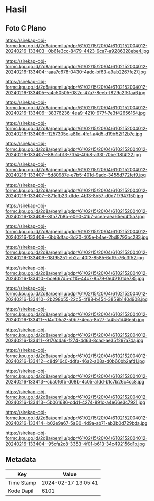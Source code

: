 # Hasil

## Foto C Plano

https://sirekap-obj-formc.kpu.go.id/2d8a/pemilu/pdpr/61/02/15/20/04/6102152004012-20240216-133403--0b61e3cc-8479-4423-9ca7-a9286328ebe4.jpg

https://sirekap-obj-formc.kpu.go.id/2d8a/pemilu/pdpr/61/02/15/20/04/6102152004012-20240216-133404--aaa7c678-0430-4adc-bf63-a9ab2267fe27.jpg

https://sirekap-obj-formc.kpu.go.id/2d8a/pemilu/pdpr/61/02/15/20/04/6102152004012-20240216-133405--a4c50505-082c-47a7-8eeb-f829c2f51aa6.jpg

https://sirekap-obj-formc.kpu.go.id/2d8a/pemilu/pdpr/61/02/15/20/04/6102152004012-20240216-133406--38376236-4ea9-4210-977f-7e3f42656164.jpg

https://sirekap-obj-formc.kpu.go.id/2d8a/pemilu/pdpr/61/02/15/20/04/6102152004012-20240216-133406--1257305e-a81d-4fef-a4d5-d19b52f12b7c.jpg

https://sirekap-obj-formc.kpu.go.id/2d8a/pemilu/pdpr/61/02/15/20/04/6102152004012-20240216-133407--88c1cb13-7f04-40b8-a33f-70beff8f4f22.jpg

https://sirekap-obj-formc.kpu.go.id/2d8a/pemilu/pdpr/61/02/15/20/04/6102152004012-20240216-133407--5d80987e-e7b5-401d-9adc-3455d772fef9.jpg

https://sirekap-obj-formc.kpu.go.id/2d8a/pemilu/pdpr/61/02/15/20/04/6102152004012-20240216-133407--871cfb23-dfde-4b13-8b57-d0d7f7947150.jpg

https://sirekap-obj-formc.kpu.go.id/2d8a/pemilu/pdpr/61/02/15/20/04/6102152004012-20240216-133408--8fa77b8b-e0e0-41b7-acea-aea65ed4f5a7.jpg

https://sirekap-obj-formc.kpu.go.id/2d8a/pemilu/pdpr/61/02/15/20/04/6102152004012-20240216-133409--6bb8dfac-3d70-405e-b4ae-2bd8793bc283.jpg

https://sirekap-obj-formc.kpu.go.id/2d8a/pemilu/pdpr/61/02/15/20/04/6102152004012-20240216-133409--18f95251-eb2a-40f3-8585-6df9c76c3f52.jpg

https://sirekap-obj-formc.kpu.go.id/2d8a/pemilu/pdpr/61/02/15/20/04/6102152004012-20240216-133410--bce667d5-cf15-44c7-8579-0e42101de785.jpg

https://sirekap-obj-formc.kpu.go.id/2d8a/pemilu/pdpr/61/02/15/20/04/6102152004012-20240216-133410--2b298b55-22c5-4f88-b454-3859b140d908.jpg

https://sirekap-obj-formc.kpu.go.id/2d8a/pemilu/pdpr/61/02/15/20/04/6102152004012-20240216-133411--d4cf05a2-50b7-4eca-8b27-fa4551d46e5b.jpg

https://sirekap-obj-formc.kpu.go.id/2d8a/pemilu/pdpr/61/02/15/20/04/6102152004012-20240216-133411--9170c4a6-f274-4d63-8cad-ae35f297a74a.jpg

https://sirekap-obj-formc.kpu.go.id/2d8a/pemilu/pdpr/61/02/15/20/04/6102152004012-20240216-133412--c8d916c0-ddfa-46a2-a08a-d0b60bb2afd1.jpg

https://sirekap-obj-formc.kpu.go.id/2d8a/pemilu/pdpr/61/02/15/20/04/6102152004012-20240216-133413--cba0f6fb-d08b-4c05-a1dd-b1c7b26c4cc8.jpg

https://sirekap-obj-formc.kpu.go.id/2d8a/pemilu/pdpr/61/02/15/20/04/6102152004012-20240216-133413--5b061686-cdd1-4274-891c-a4e66e3c7921.jpg

https://sirekap-obj-formc.kpu.go.id/2d8a/pemilu/pdpr/61/02/15/20/04/6102152004012-20240216-133414--b02e9a67-5a80-4d9a-ab71-ab3b0d729bda.jpg

https://sirekap-obj-formc.kpu.go.id/2d8a/pemilu/pdpr/61/02/15/20/04/6102152004012-20240216-133404--95cfa2c8-3353-4f01-b613-34c492156d1b.jpg


## Metadata

| Key        | Value               |
| ---------- | ------------------- |
| Time Stamp | 2024-02-17 13:05:41 |
| Kode Dapil | 6101                |



